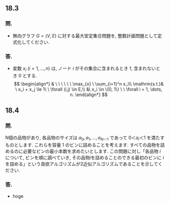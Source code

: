 ## 18.3
### 問.
- 無向グラフ $G = (V, E)$ に対する最大安定集合問題を, 整数計画問題として定式化してください.

### 答.
 - 変数 $x_i\ (i = 1,\dots, n)$ は, ノード $i$ がその集合に含まれるとき $1$, 含まれないとき $0$ とする.
 $$
 \begin{align*}
    & \ \ \ \ \ \  \max_{x} \ \sum_{i=1}^n x_i\\
    \mathrm{s.t.}& \ x_i + x_j \le 1\ \ \forall (i,j) \in E,\\
    &\ x_i \in \{0, 1\} \ \ \forall i = 1, \dots, n.
 \end{align*}
 $$

## 18.4
### 問.
N個の品物があり, 各品物のサイズは $a_0,a_1,...,a_{N－1}$ であって $0＜a_i＜1$ を満たすものとします.
これらを容量 $1$ のビンに詰めることを考えます.
すべての品物を詰めるのに必要なビンの最小本数を求めたいとします.
この問題に対し「各品物 $i$ について, ビンを順に調べていき, その品物iを詰めることのできる最初のビンに $i$ を詰める」という貪欲アルゴリズムが2近似アルゴリズムであることを示してください.

### 答.
- hoge
